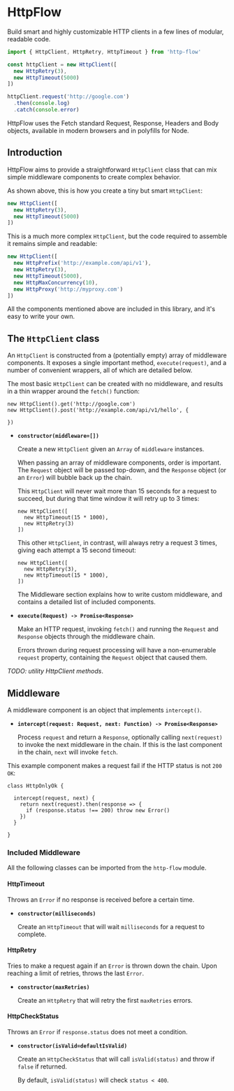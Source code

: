 # HttpFlow

Build smart and highly customizable HTTP clients in a few lines of modular,
readable code.

```javascript
import { HttpClient, HttpRetry, HttpTimeout } from 'http-flow'

const httpClient = new HttpClient([
  new HttpRetry(3),
  new HttpTimeout(5000)
])

httpClient.request('http://google.com')
  .then(console.log)
  .catch(console.error)
```

HttpFlow uses the Fetch standard Request, Response, Headers and Body objects, available
in modern browsers and in polyfills for Node.


## Introduction

HttpFlow aims to provide a straightforward `HttpClient` class that can mix
simple middleware components to create complex behavior.

As shown above, this is how you create a tiny but smart `HttpClient`:

```javascript
new HttpClient([
  new HttpRetry(3),
  new HttpTimeout(5000)
])
```

This is a much more complex `HttpClient`, but the code required to assemble it
remains simple and readable:

```javascript
new HttpClient([
  new HttpPrefix('http://example.com/api/v1'),
  new HttpRetry(3),
  new HttpTimeout(5000),
  new HttpMaxConcurrency(10),
  new HttpProxy('http://myproxy.com')
])
```

All the components mentioned above are included in this library, and it's easy
to write your own.


## The `HttpClient` class

An `HttpClient` is constructed from a (potentially empty) array of middleware
components. It exposes a single important method, `execute(request)`, and a number
of convenient wrappers, all of which are detailed below.

The most basic `HttpClient` can be created with no middleware, and results in a thin
wrapper around the `fetch()` function:

```
new HttpClient().get('http://google.com')
new HttpClient().post('http://example.com/api/v1/hello', {

})
```

- **`constructor(middleware=[])`**

    Create a new `HttpClient` given an `Array` of `middleware` instances.

    When passing an array of middleware components, order is important. The `Request`
    object will be passed top-down, and the `Response` object (or an `Error`) will
    bubble back up the chain.

    This `HttpClient` will never wait more than 15 seconds for a request to succeed,
    but during that time window it will retry up to 3 times:

    ```
    new HttpClient([
      new HttpTimeout(15 * 1000),
      new HttpRetry(3)
    ])
    ```

    This other `HttpClient`, in contrast, will always retry a request 3 times, giving
    each attempt a 15 second timeout:

    ```
    new HttpClient([
      new HttpRetry(3),
      new HttpTimeout(15 * 1000),
    ])
    ```

    The Middleware section explains how to write custom middleware, and contains
    a detailed list of included components.


- **`execute(Request) -> Promise<Response>`**

    Make an HTTP request, invoking `fetch()` and running the `Request` and `Response`
    objects through the middleware chain.

    Errors thrown during request processing will have a non-enumerable `request` property, containing the `Request` object that caused them.


_TODO: utility HttpClient methods_.


## Middleware

A middleware component is an object that implements `intercept()`.

- **`intercept(request: Request, next: Function) -> Promise<Response>`**

    Process `request` and return a `Response`, optionally calling `next(request)`
    to invoke the next middleware in the chain. If this is the last component
    in the chain, `next` will invoke `fetch`.


This example component makes a request fail if the HTTP status is not `200 OK`:

    class HttpOnlyOk {

      intercept(request, next) {
        return next(request).then(response => {
          if (response.status !== 200) throw new Error()
        })
      }

    }


### Included Middleware

All the following classes can be imported from the `http-flow` module.


#### HttpTimeout

Throws an `Error` if no response is received before a certain time.

- **`constructor(milliseconds)`**

    Create an `HttpTimeout` that will wait `milliseconds` for a request to complete.


#### HttpRetry

Tries to make a request again if an `Error` is thrown down the chain. Upon
reaching a limit of retries, throws the last `Error`.

- **`constructor(maxRetries)`**

    Create an `HttpRetry` that will retry the first `maxRetries` errors.


#### HttpCheckStatus

Throws an `Error` if `response.status` does not meet a condition.

- **`constructor(isValid=defaultIsValid)`**

    Create an `HttpCheckStatus` that will call `isValid(status)` and throw if
    `false` if returned.

    By default, `isValid(status)` will check `status < 400`.


